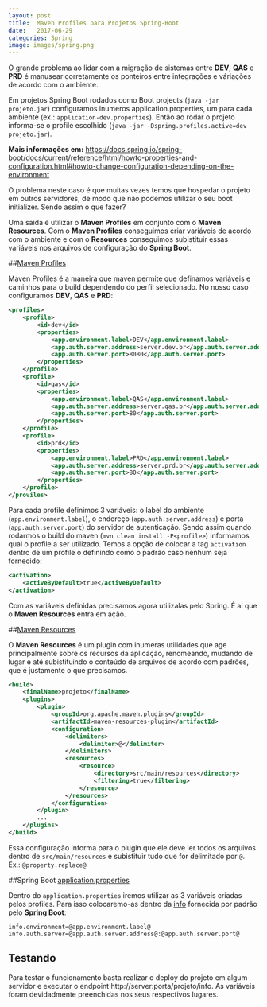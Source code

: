 ```yaml
---
layout: post
title:  Maven Profiles para Projetos Spring-Boot
date:   2017-06-29
categories: Spring
image: images/spring.png
---
```


O grande problema ao lidar com a migração de sistemas entre **DEV**, **QAS** e **PRD** é manusear corretamente os ponteiros entre integrações e váriações de acordo com o ambiente.

Em projetos Spring Boot rodados como Boot projects (`java -jar projeto.jar`) configuramos inumeros application.properties, um para cada ambiente (ex.: `application-dev.properties`). Então ao rodar o projeto informa-se o profile escolhido (`java -jar -Dspring.profiles.active=dev projeto.jar`).

**Mais informações em:** <https://docs.spring.io/spring-boot/docs/current/reference/html/howto-properties-and-configuration.html#howto-change-configuration-depending-on-the-environment>

O problema neste caso é que muitas vezes temos que hospedar o projeto em outros servidores, de modo que não podemos utilizar o seu boot initializer. Sendo assim o que fazer?

Uma saída é utilizar o **Maven Profiles** em conjunto com o **Maven Resources**. Com o **Maven Profiles** conseguimos criar variáveis de acordo com o ambiente e com o **Resources** conseguimos subistituir essas variáveis nos arquivos de configuração do **Spring Boot**.

##[Maven Profiles](http://maven.apache.org/guides/introduction/introduction-to-profiles.html)

Maven Profiles é a maneira que maven permite que definamos variáveis e caminhos para o build dependendo do perfil selecionado. No nosso caso configuramos **DEV**, **QAS** e **PRD**:

```xml
<profiles>
    <profile>
        <id>dev</id>
        <properties>
            <app.environment.label>DEV</app.environment.label>
            <app.auth.server.address>server.dev.br</app.auth.server.address>
            <app.auth.server.port>8080</app.auth.server.port>
        </properties>
    </profile>
    <profile>
        <id>qas</id>
        <properties>
            <app.environment.label>QAS</app.environment.label>
            <app.auth.server.address>server.qas.br</app.auth.server.address>
            <app.auth.server.port>80</app.auth.server.port>
        </properties>
    </profile>
    <profile>
        <id>prd</id>
        <properties>
            <app.environment.label>PRD</app.environment.label>
            <app.auth.server.address>server.prd.br</app.auth.server.address>
            <app.auth.server.port>80</app.auth.server.port>
        </properties>
    </profile>
</proviles>
```

Para cada profile definimos 3 variáveis: o label do ambiente (`app.environment.label`), o endereço (`app.auth.server.address`) e porta (`app.auth.server.port`) do servidor de autenticação. Sendo assim quando rodarmos o build do maven (`mvn clean install -P<profile>`) informamos qual o profile a ser utilizado. Temos a opção de colocar a tag `activation` dentro de um profile o definindo como o padrão caso nenhum seja fornecido:

```xml
<activation>
    <activeByDefault>true</activeByDefault>
</activation>
```

Com as variáveis definidas precisamos agora utilizalas pelo Spring. É ai que o **Maven Resources** entra em ação.

##[Maven Resources](https://maven.apache.org/plugins/maven-resources-plugin/)

O **Maven Resources** é um plugin com inumeras utilidades que age principalmente sobre os recursos da aplicação, renomeando, mudando de lugar e até subistituindo o conteúdo de arquivos de acordo com padrões, que é justamente o que precisamos.

```xml
<build>
    <finalName>projeto</finalName>
    <plugins>
        <plugin>
            <groupId>org.apache.maven.plugins</groupId>
            <artifactId>maven-resources-plugin</artifactId>
            <configuration>
                <delimiters>
                    <delimiter>@</delimiter>
                </delimiters>
                <resources>
                    <resource>
                        <directory>src/main/resources</directory>
                        <filtering>true</filtering>
                    </resource>
                </resources>
            </configuration>
        </plugin>
        ...
    </plugins>
</build>
```

Essa configuração informa para o plugin que ele deve ler todos os arquivos dentro de `src/main/resources` e subistituir tudo que for delimitado por `@`. Ex.: `@property.replace@`

##Spring Boot [application.properties](https://docs.spring.io/spring-boot/docs/current/reference/html/common-application-properties.html)

Dentro do `application.properties` iremos utilizar as 3 variáveis criadas pelos profiles. Para isso colocaremo-as dentro da [info](https://docs.spring.io/spring-boot/docs/current/reference/html/production-ready-endpoints.html#production-ready-application-info-env) fornecida por padrão pelo **Spring Boot**:

```
info.environment=@app.environment.label@
info.auth.server=@app.auth.server.address@:@app.auth.server.port@
```

Testando
--------

Para testar o funcionamento basta realizar o deploy do projeto em algum servidor e executar o endpoint http://server:porta/projeto/info.
As variáveis foram devidadmente preenchidas nos seus respectivos lugares.